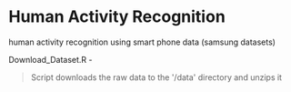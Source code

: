 # Human Activity Recognition
human activity recognition using smart phone data (samsung datasets)

Download_Dataset.R - 
> Script downloads the raw data to the '/data' directory and unzips it